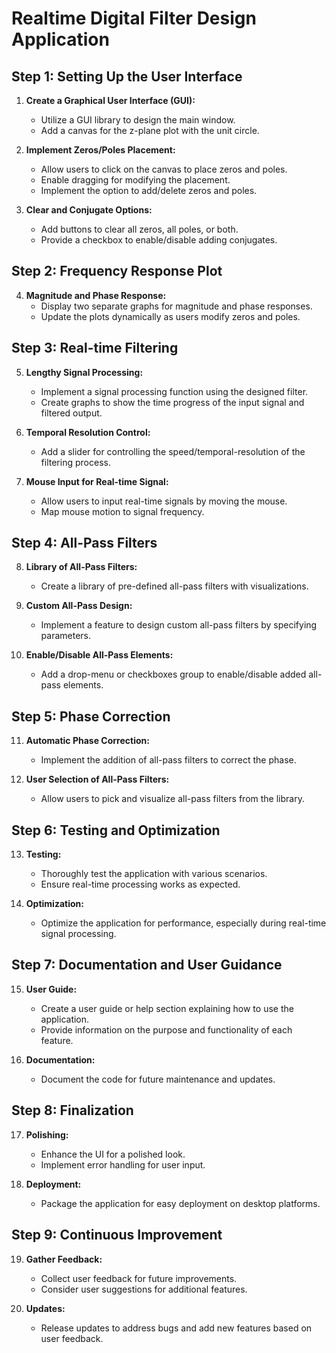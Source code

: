 # Realtime Digital Filter Design Application

## Step 1: Setting Up the User Interface

1. **Create a Graphical User Interface (GUI):**
   - Utilize a GUI library to design the main window.
   - Add a canvas for the z-plane plot with the unit circle.

2. **Implement Zeros/Poles Placement:**
   - Allow users to click on the canvas to place zeros and poles.
   - Enable dragging for modifying the placement.
   - Implement the option to add/delete zeros and poles.

3. **Clear and Conjugate Options:**
   - Add buttons to clear all zeros, all poles, or both.
   - Provide a checkbox to enable/disable adding conjugates.

## Step 2: Frequency Response Plot

4. **Magnitude and Phase Response:**
   - Display two separate graphs for magnitude and phase responses.
   - Update the plots dynamically as users modify zeros and poles.

## Step 3: Real-time Filtering

5. **Lengthy Signal Processing:**
   - Implement a signal processing function using the designed filter.
   - Create graphs to show the time progress of the input signal and filtered output.

6. **Temporal Resolution Control:**
   - Add a slider for controlling the speed/temporal-resolution of the filtering process.

7. **Mouse Input for Real-time Signal:**
   - Allow users to input real-time signals by moving the mouse.
   - Map mouse motion to signal frequency.

## Step 4: All-Pass Filters

8. **Library of All-Pass Filters:**
   - Create a library of pre-defined all-pass filters with visualizations.

9. **Custom All-Pass Design:**
   - Implement a feature to design custom all-pass filters by specifying parameters.

10. **Enable/Disable All-Pass Elements:**
    - Add a drop-menu or checkboxes group to enable/disable added all-pass elements.

## Step 5: Phase Correction

11. **Automatic Phase Correction:**
    - Implement the addition of all-pass filters to correct the phase.

12. **User Selection of All-Pass Filters:**
    - Allow users to pick and visualize all-pass filters from the library.

## Step 6: Testing and Optimization

13. **Testing:**
    - Thoroughly test the application with various scenarios.
    - Ensure real-time processing works as expected.

14. **Optimization:**
    - Optimize the application for performance, especially during real-time signal processing.

## Step 7: Documentation and User Guidance

15. **User Guide:**
    - Create a user guide or help section explaining how to use the application.
    - Provide information on the purpose and functionality of each feature.

16. **Documentation:**
    - Document the code for future maintenance and updates.

## Step 8: Finalization

17. **Polishing:**
    - Enhance the UI for a polished look.
    - Implement error handling for user input.

18. **Deployment:**
    - Package the application for easy deployment on desktop platforms.

## Step 9: Continuous Improvement

19. **Gather Feedback:**
    - Collect user feedback for future improvements.
    - Consider user suggestions for additional features.

20. **Updates:**
    - Release updates to address bugs and add new features based on user feedback. 
